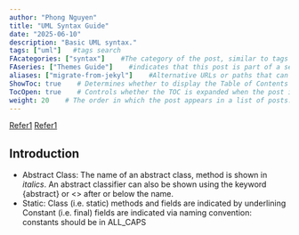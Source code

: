 ```yaml
---
author: "Phong Nguyen"
title: "UML Syntax Guide"
date: "2025-06-10"
description: "Basic UML syntax."
tags: ["uml"]   #tags search
FAcategories: ["syntax"]    #The category of the post, similar to tags but usually for broader classification.
FAseries: ["Themes Guide"]    #indicates that this post is part of a series of related posts
aliases: ["migrate-from-jekyl"]    #Alternative URLs or paths that can be used to access this post, useful for redirects from old posts or similar content.
ShowToc: true    # Determines whether to display the Table of Contents (TOC) for the post.
TocOpen: true    # Controls whether the TOC is expanded when the post is loaded. 
weight: 20    # The order in which the post appears in a list of posts. Lower numbers make the post appear earlier.
---
```

[Refer1](https://pages.cs.wisc.edu/~hasti/cs302/examples/UMLdiagram.html)
[Refer1](https://www.uml-diagrams.org/class.html#abstract-class)
<br>
## Introduction

- Abstract Class: The name of an abstract class, method is shown in *italics*. An abstract classifier can also be shown using the keyword {abstract} or <<abstract>> after or below the name.
- Static: Class (i.e. static) methods and fields are indicated by underlining
Constant (i.e. final) fields are indicated via naming convention: constants should be in ALL_CAPS



